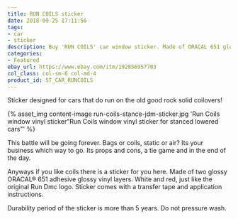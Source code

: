 ```yaml
---
title: RUN COILS sticker
date: 2018-09-25 17:11:56
tags:
- car
- sticker
description: Buy 'RUN COILS' car window sticker. Made of ORACAL 651 glossy vinyls. Visually designed to look like RUN DMC logo.
categories:
- Featured
ebay_url: https://www.ebay.com/itm/192856957703
col_class: col-sm-6 col-md-4
product_id: ST_CAR_RUNCOILS
---
```


Sticker designed for cars that do run on the old good rock solid coilovers!

<!-- more -->
{% asset_img content-image run-coils-stance-jdm-sticker.jpg 'Run Coils window vinyl sticker"Run Coils window vinyl sticker for stanced lowered cars"' %}

This battle will be going forever. Bags or coils, static or air? Its your business which way to go. Its props and cons, a tie game and in the end of the day.

Anyways if you like coils there is a sticker for you here. Made of two glossy ORACAL® 651 adhesive glossy vinyl layers. White and red, just like the original Run Dmc logo. Sticker comes with a transfer tape and application instructions.

Durability period of the sticker is more than 5 years. Do not pressure wash.
